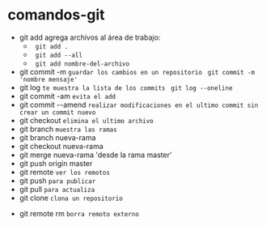 # comandos-git
 * git add agrega archivos al área de trabajo:
    * `` git add .``
    * `` git add --all``
    * `` git add nombre-del-archivo``
* git commit -m ``guardar los cambios en un repositorio``
`` git commit -m 'nombre mensaje'``
* git log ``te muestra la lista de los commits``
`` git log --oneline``
* git commit -am ``evita el add``
* git commit --amend ``realizar modificaciones en el ultimo commit sin crear un commit nuevo``
* git checkout ``elimina el ultimo archivo``
* git branch ``muestra las ramas``
* git branch nueva-rama
* git checkout nueva-rama
* git merge nueva-rama 'desde la rama master'
* git push origin master
* git remote ``ver los remotos``
* git push ``para publicar``
* git pull ``para actualiza``
* git clone ``clona un repositorio``
+ git remote rm ``borra remoto externo``